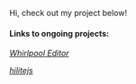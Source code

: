 Hi, check out my project below!

#### Links to ongoing projects:
<a href="https://terabytetb.github.io/WhirlpoolEditor"><em>Whirlpool Editor</em></a>

<a href="https://terabytetb.github.io/hilitejs"><em>hilitejs</em></a>
